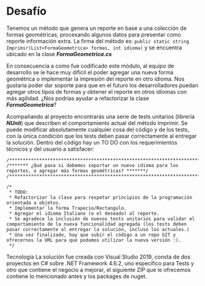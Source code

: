 # Desafío

Tenemos un método que genera un reporte en base a una colección de formas geométricas, procesando algunos datos para presentar como reporte información extra. La firma del método es: ```public static string Imprimir(List<FormaGeometrica> formas, int idioma)``` y se encuentra ubicado en la clase ***FormaGeometrica.cs***

En consecuencia a como fue codificado este módulo, al equipo de desarrollo se le hace muy difícil el poder agregar una nueva forma geométrica o implementar la impresión del reporte en otro idioma. Nos gustaría poder dar soporte para que en el futuro los desarrolladores puedan agregar otros tipos de formas y obtener el reporte en otros idiomas con más agilidad. ¿Nos podrías ayudar a refactorizar la clase ***FormaGeometrica***?

Acompañando al proyecto encontrarás una serie de tests unitarios (librería ***NUnit***) que describen el comportamiento actual del método Imprimir. Se puede modificar absolutamente cualquier cosa del código y de los tests, con la única condición que los tests deben pasar correctamente al entregar la solución.
Dentro del código hay un TO DO con los requerimientos técnicos y del usuario a satisfacer:
```
﻿/******************************************************************************************************************/
/******* ¿Qué pasa si debemos soportar un nuevo idioma para los reportes, o agregar más formas geométricas? *******/
/******************************************************************************************************************/

/*
 * TODO: 
 * Refactorizar la clase para respetar principios de la programación orientada a objetos.
 * Implementar la forma Trapecio/Rectangulo. 
 * Agregar el idioma Italiano (o el deseado) al reporte.
 * Se agradece la inclusión de nuevos tests unitarios para validar el comportamiento de la nueva funcionalidad agregada (los tests deben pasar correctamente al entregar la solución, incluso los actuales.)
 * Una vez finalizado, hay que subir el código a un repo GIT y ofrecernos la URL para que podamos utilizar la nueva versión :).
 */
```

Tecnología
La solución fue creada con Visual Studio 2019, consta de dos proyectos en C# sobre .NET Framework 4.6.2, uno específico para Tests y otro que contiene el negocio a mejorar, el siguiente ZIP que le ofrecemos contiene lo mencionado antes y los packages de nuget.

